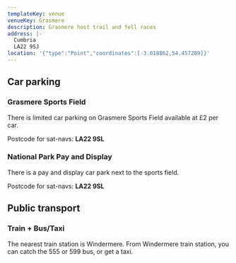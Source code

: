 ```yaml
---
templateKey: venue
venueKey: Grasmere
description: Grasmere host trail and fell races
address: |-
  Cumbria
  LA22 9SJ
location: '{"type":"Point","coordinates":[-3.018862,54.457289]}'
---
```

## Car parking

### Grasmere Sports Field

There is limited car parking on Grasmere Sports Field available at £2 per car.

Postcode for sat-navs: **LA22 9SL**

### National Park Pay and Display

There is a pay and display car park next to the sports field.

Postcode for sat-navs: **LA22 9SL**

## Public transport

### Train + Bus/Taxi

The nearest train station is Windermere. From Windermere train station, you
can catch the 555 or 599 bus, or get a taxi.


